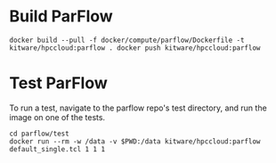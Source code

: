 # Build ParFlow

``
docker build --pull -f docker/compute/parflow/Dockerfile -t kitware/hpccloud:parflow .
docker push kitware/hpccloud:parflow
``

# Test ParFlow
To run a test, navigate to the parflow repo's test directory, and run the image
on one of the tests.
```
cd parflow/test
docker run --rm -w /data -v $PWD:/data kitware/hpccloud:parflow default_single.tcl 1 1 1
```
